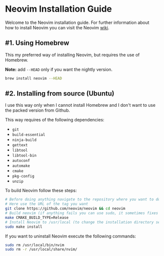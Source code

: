 # Neovim Installation Guide

Welcome to the Neovim installation guide. For further information about how to
install Neovim you can visit the Neovim
[wiki](https://github.com/neovim/neovim/wiki/Installing-Neovim).

## #1. Using Homebrew

This my preferred way of installing Neovim, but requires the use of Homebrew.

**Note:** add `--HEAD` only if you want the nightly version.

```bash
brew install neovim --HEAD
```

## #2. Installing from source (Ubuntu)

I use this way only when I cannot install Homebrew and I don't want to use the
packed version from Github.

This way requires of the following dependencies:

- `git`
- `build-essential`
- `ninja-build`
- `gettext`
- `libtool`
- `libtool-bin`
- `autoconf`
- `automake`
- `cmake`
- `pkg-config`
- `unzip`

To build Neovim follow these steps:

```bash
# Before doing anything navigate to the repository where you want to download Neovim
# Here use the URL of the tag you want
git clone https://github.com/neovim/neovim && cd neovim
# Build neovim (if anything fails you can use sudo, it sometimes fixes the issue)
make CMAKE_BUILD_TYPE=Release
# Install Neovim to /usr/local (to change the installation directory see the wiki)
sudo make install
```

If you want to uninstall Neovim execute the following commands:

```bash
sudo rm /usr/local/bin/nvim
sudo rm -r /usr/local/share/nvim/
```
